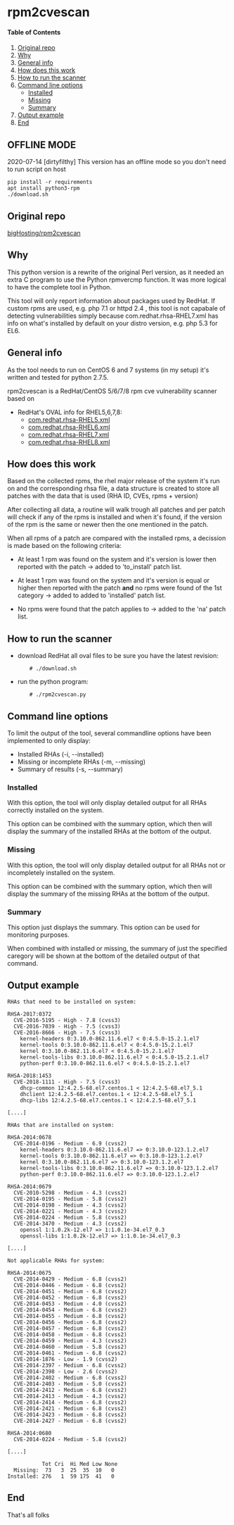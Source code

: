 # rpm2cvescan

#### Table of Contents

1. [Original repo](#original-repo)
2. [Why](#why)
3. [General info](#general-info)
4. [How does this work](#how-does-this-work)
5. [How to run the scanner](#how-to-run-this-scanner)
6. [Command line options](command-line-options)
    * [Installed](installed)
    * [Missing](missing)
    * [Summary](summary)
7. [Output example](ouput-example)
8. [End](#end)

## OFFLINE MODE


2020-07-14 [dirtyfilthy] This version has an offline mode so you don't need to run script on host

    pip install -r requirements
    apt install python3-rpm
    ./download.sh


## Original repo

[bigHosting/rpm2cvescan](https://github.com/bigHosting/rpm2cvescan)

## Why

This python version is a rewrite of the original Perl version, as it needed
an extra C program to use the Python rpmvercmp function. It was more logical
to have the complete tool in Python.

This tool will only report information about packages used by RedHat. If custom rpms are used,
e.g. php 7.1 or httpd 2.4 , this tool is not capabale of detecting vulnerabilities simply
because com.redhat.rhsa-RHEL7.xml has info on what's installed by default on your distro version,
e.g. php 5.3 for EL6.

## General info

As the tool needs to run on CentOS 6 and 7 systems (in my setup) it's written
and tested for python 2.7.5.

rpm2cvescan is a RedHat/CentOS 5/6/7/8 rpm cve vulnerability scanner based on
  * RedHat's OVAL info for RHEL5,6,7,8:
    * [com.redhat.rhsa-RHEL5.xml](https://www.redhat.com/security/data/oval/com.redhat.rhsa-RHEL5.xml)
    * [com.redhat.rhsa-RHEL6.xml](https://www.redhat.com/security/data/oval/com.redhat.rhsa-RHEL5.xml)
    * [com.redhat.rhsa-RHEL7.xml](https://www.redhat.com/security/data/oval/com.redhat.rhsa-RHEL7.xml)
    * [com.redhat.rhsa-RHEL8.xml](https://www.redhat.com/security/data/oval/com.redhat.rhsa-RHEL8.xml)

## How does this work

  Based on the collected rpms, the rhel major release of the system it's run on
  and the corresponding rhsa file, a data structure is created to store all
  patches with the data that is used (RHA ID, CVEs, rpms + version)

  After collecting all data, a routine will walk trough all patches and per
  patch will check if any of the rpms is installed and when it's found, if
  the version of the rpm is the same or newer then the one mentioned in the
  patch.

  When all rpms of a patch are compared with the installed rpms, a decission
  is made based on the following criteria:

  * At least 1 rpm was found on the system and it's version is lower then
    reported with the patch
    -> added to 'to_install' patch list.

  * At least 1 rpm was found on the system and it's version is equal or
    higher then reported with the patch **and** no rpms were found of
    the 1st category
    -> added to added to 'installed' patch list.

  * No rpms were found that the patch applies to
    -> added to the 'na' patch list.

## How to run the scanner
  * download RedHat all oval files to be sure you have the latest revision:
```
       # ./download.sh
```

  * run the python program:
```
       # ./rpm2cvescan.py
```

## Command line options

To limit the output of the tool, several commandline options have been
implemented to only display:

  * Installed RHAs (-i, --installed)
  * Missing or incomplete RHAs (-m, --missing)
  * Summary of results (-s, --summary)

### Installed

With this option, the tool will only display detailed output for all
RHAs correctly installed on the system.

This option can be combined with the summary option, which then will
display the summary of the installed RHAs at the bottom of the output.

### Missing

With this option, the tool will only display detailed output for all
RHAs not or incompletely installed on the system.

This option can be combined with the summary option, which then will
display the summary of the missing RHAs at the bottom of the output.

### Summary

This option just displays the summary. This option can be used for
monitoring purposes.

When combined with installed or missing, the summary of just the
specified caregory will be shown at the bottom of the detailed output
of that command.

## Output example
```
RHAs that need to be installed on system:

RHSA-2017:0372
  CVE-2016-5195 - High - 7.8 (cvss3)
  CVE-2016-7039 - High - 7.5 (cvss3)
  CVE-2016-8666 - High - 7.5 (cvss3)
    kernel-headers 0:3.10.0-862.11.6.el7 < 0:4.5.0-15.2.1.el7
    kernel-tools 0:3.10.0-862.11.6.el7 < 0:4.5.0-15.2.1.el7
    kernel 0:3.10.0-862.11.6.el7 < 0:4.5.0-15.2.1.el7
    kernel-tools-libs 0:3.10.0-862.11.6.el7 < 0:4.5.0-15.2.1.el7
    python-perf 0:3.10.0-862.11.6.el7 < 0:4.5.0-15.2.1.el7

RHSA-2018:1453
  CVE-2018-1111 - High - 7.5 (cvss3)
    dhcp-common 12:4.2.5-68.el7.centos.1 < 12:4.2.5-68.el7_5.1
    dhclient 12:4.2.5-68.el7.centos.1 < 12:4.2.5-68.el7_5.1
    dhcp-libs 12:4.2.5-68.el7.centos.1 < 12:4.2.5-68.el7_5.1

[....]

RHAs that are installed on system:

RHSA-2014:0678
  CVE-2014-0196 - Medium - 6.9 (cvss2)
    kernel-headers 0:3.10.0-862.11.6.el7 => 0:3.10.0-123.1.2.el7
    kernel-tools 0:3.10.0-862.11.6.el7 => 0:3.10.0-123.1.2.el7
    kernel 0:3.10.0-862.11.6.el7 => 0:3.10.0-123.1.2.el7
    kernel-tools-libs 0:3.10.0-862.11.6.el7 => 0:3.10.0-123.1.2.el7
    python-perf 0:3.10.0-862.11.6.el7 => 0:3.10.0-123.1.2.el7

RHSA-2014:0679
  CVE-2010-5298 - Medium - 4.3 (cvss2)
  CVE-2014-0195 - Medium - 5.8 (cvss2)
  CVE-2014-0198 - Medium - 4.3 (cvss2)
  CVE-2014-0221 - Medium - 4.3 (cvss2)
  CVE-2014-0224 - Medium - 5.8 (cvss2)
  CVE-2014-3470 - Medium - 4.3 (cvss2)
    openssl 1:1.0.2k-12.el7 => 1:1.0.1e-34.el7_0.3
    openssl-libs 1:1.0.2k-12.el7 => 1:1.0.1e-34.el7_0.3

[....]

Not applicable RHAs for system:

RHSA-2014:0675
  CVE-2014-0429 - Medium - 6.8 (cvss2)
  CVE-2014-0446 - Medium - 6.8 (cvss2)
  CVE-2014-0451 - Medium - 6.8 (cvss2)
  CVE-2014-0452 - Medium - 6.8 (cvss2)
  CVE-2014-0453 - Medium - 4.0 (cvss2)
  CVE-2014-0454 - Medium - 6.8 (cvss2)
  CVE-2014-0455 - Medium - 6.8 (cvss2)
  CVE-2014-0456 - Medium - 6.8 (cvss2)
  CVE-2014-0457 - Medium - 6.8 (cvss2)
  CVE-2014-0458 - Medium - 6.8 (cvss2)
  CVE-2014-0459 - Medium - 4.3 (cvss2)
  CVE-2014-0460 - Medium - 5.8 (cvss2)
  CVE-2014-0461 - Medium - 6.8 (cvss2)
  CVE-2014-1876 - Low - 1.9 (cvss2)
  CVE-2014-2397 - Medium - 6.8 (cvss2)
  CVE-2014-2398 - Low - 2.6 (cvss2)
  CVE-2014-2402 - Medium - 6.8 (cvss2)
  CVE-2014-2403 - Medium - 5.0 (cvss2)
  CVE-2014-2412 - Medium - 6.8 (cvss2)
  CVE-2014-2413 - Medium - 4.3 (cvss2)
  CVE-2014-2414 - Medium - 6.8 (cvss2)
  CVE-2014-2421 - Medium - 6.8 (cvss2)
  CVE-2014-2423 - Medium - 6.8 (cvss2)
  CVE-2014-2427 - Medium - 6.8 (cvss2)

RHSA-2014:0680
  CVE-2014-0224 - Medium - 5.8 (cvss2)

[....]

           Tot Cri  Hi Med Low None
  Missing:  73   3  25  35  10   0
Installed: 276   1  59 175  41   0

```

## End

That's all folks
